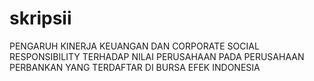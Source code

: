 # skripsii
PENGARUH KINERJA KEUANGAN DAN CORPORATE SOCIAL RESPONSIBILITY TERHADAP NILAI PERUSAHAAN PADA PERUSAHAAN PERBANKAN YANG TERDAFTAR DI BURSA EFEK INDONESIA
